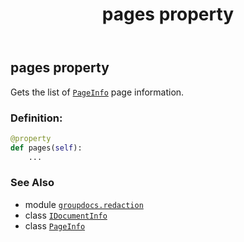 ﻿---
title: pages property
second_title: GroupDocs.Redaction for Python via .NET API References
description: 
type: docs
weight: 50
url: /groupdocs.redaction/idocumentinfo/pages/
is_root: false
---

## pages property


Gets the list of [`PageInfo`](/redaction/python-net/groupdocs.redaction/pageinfo) page information.
### Definition:
```python
@property
def pages(self):
    ...
```

### See Also
* module [`groupdocs.redaction`](../../)
* class [`IDocumentInfo`](/redaction/python-net/groupdocs.redaction/idocumentinfo)
* class [`PageInfo`](/redaction/python-net/groupdocs.redaction/pageinfo)
